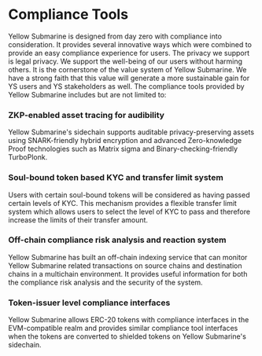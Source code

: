 # Compliance Tools

Yellow Submarine is designed from day zero with compliance into consideration. It provides several innovative ways which were combined to provide an easy compliance experience for users. The privacy we support is legal privacy. We support the well-being of our users without harming others. It is the cornerstone of the value system of Yellow Submarine. We have a strong faith that this value will generate a more sustainable gain for YS users and YS stakeholders as well. The compliance tools provided by Yellow Submarine includes but are not limited to:

### ZKP-enabled asset tracing for audibility

Yellow Submarine's sidechain supports auditable privacy-preserving assets using SNARK-friendly hybrid encryption and advanced Zero-knowledge Proof technologies such as Matrix sigma and Binary-checking-friendly TurboPlonk.

### Soul-bound token based KYC and transfer limit system

Users with certain soul-bound tokens will be considered as having passed certain levels of KYC. This mechanism provides a flexible transfer limit system which allows users to select the level of KYC to pass and therefore increase the limits of their transfer amount.

### Off-chain compliance risk analysis and reaction system

Yellow Submarine has built an off-chain indexing service that can monitor Yellow Submarine related transactions on source chains and destination chains in a multichain environment. It provides useful information for both the compliance risk analysis and the security of the system.

### Token-issuer level compliance interfaces

Yellow Submarine allows ERC-20 tokens with compliance interfaces in the EVM-compatible realm and provides similar compliance tool interfaces when the tokens are converted to shielded tokens on Yellow Submarine's sidechain.


